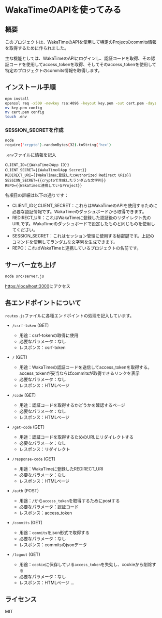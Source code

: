 # WakaTimeのAPIを使ってみる

## 概要
このプロジェクトは、WakaTimeのAPIを使用して特定のProjectのcommits情報を取得するために作られました。

主な機能としては、WakaTimeのAPIにログインし、認証コードを取得、その認証コードを使用してaccess_tokenを取得、そしてそのaccess_tokenを使用して特定のプロジェクトのcommits情報を取得します。


## インストール手順

```bash
npm install
openssl req -x509 -newkey rsa:4096 -keyout key.pem -out cert.pem -days 365 -nodes
mv key.pem config
mv cert.pem config
touch .env
```

### SESSION_SECRETを作成

```bash
node
require('crypto').randomBytes(32).toString('hex')
```

`.env`ファイルに情報を記入

```
CLIENT_ID={{WakaTimeのApp ID}}
CLIENT_SECRET={{WakaTimeのApp Secret}}
REDIRECT_URI={{WakaTimeに登録したcAuthorized Redirect URIs}}
SESSION_SECRET={{cryptoで生成したランダムな文字列}}
REPO={{WakaTimeと連携しているProject}}
```

各項目の詳細は以下の通りです：

- CLIENT_IDとCLIENT_SECRET：これらはWakaTimeのAPIを使用するために必要な認証情報です。WakaTimeのダッシュボードから取得できます。
- REDIRECT_URI：これはWakaTimeに登録した認証後のリダイレクト先のURLです。WakaTimeのダッシュボードで設定したものと同じものを使用してください。
- SESSION_SECRET：これはセッション管理に使用する秘密鍵です。上記のコマンドを使用してランダムな文字列を生成できます。
- REPO：これはWakaTimeと連携しているプロジェクトの名前です。

## サーバー立ち上げ

```bash
node src/server.js
```

[https://localhost:3000](https://localhost:3000)にアクセス


## 各エンドポイントについて
`routes.js`ファイルに各種エンドポイントの処理を記入しています。

- `/csrf-token` (GET)
    - 用途：csrf-tokenの取得に使用
    - 必要なパラメータ：なし
    - レスポンス：csrf-token

- `/` (GET)
    - 用途：WakaTimeの認証コードを送信してaccess_tokenを取得する。access_tokenが妥当ならばcommitsが取得できるリンクを表示
    - 必要なパラメータ：なし
    - レスポンス：HTMLページ

- `/code` (GET)
    - 用途：認証コードを取得するかどうかを確認するページ
    - 必要なパラメータ：なし
    - レスポンス：HTMLページ

- `/get-code` (GET)
    - 用途：認証コードを取得するためのURLにリダイレクトする
    - 必要なパラメータ：なし
    - レスポンス：リダイレクト

- `/response-code` (GET)
    - 用途：WakaTimeに登録したREDIRECT_URI
    - 必要なパラメータ：なし
    - レスポンス：HTMLページ

- `/auth` (POST)
    - 用途：`/`から`access_token`を取得するためにpostする
    - 必要なパラメータ：認証コード
    - レスポンス：access_token

- `/commits` (GET)
    - 用途：`commits`をjson形式で取得する
    - 必要なパラメータ：なし
    - レスポンス：commitsのjsonデータ

- `/logout` (GET)
    - 用途：`cookie`に保存している`access_token`を失効し、cookieから削除する
    - 必要なパラメータ：なし
    - レスポンス：HTMLページ
...



## ライセンス
MIT


